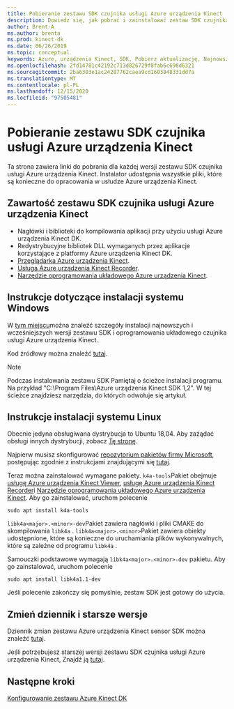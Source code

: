 ```yaml
---
title: Pobieranie zestawu SDK czujnika usługi Azure urządzenia Kinect
description: Dowiedz się, jak pobrać i zainstalować zestaw SDK czujnika usługi Azure urządzenia Kinect w systemach Windows i Linux.
author: Brent-A
ms.author: brenta
ms.prod: kinect-dk
ms.date: 06/26/2019
ms.topic: conceptual
keywords: Azure, urządzenia Kinect, SDK, Pobierz aktualizację, Najnowsza, dostępna, zainstaluj
ms.openlocfilehash: 2fd14781c42192c713d826729f8fab6c698d6321
ms.sourcegitcommit: 2ba6303e1ac24287762caea9cd1603848331dd7a
ms.translationtype: MT
ms.contentlocale: pl-PL
ms.lasthandoff: 12/15/2020
ms.locfileid: "97505481"
---
```

# <a name="azure-kinect-sensor-sdk-download"></a>Pobieranie zestawu SDK czujnika usługi Azure urządzenia Kinect

Ta strona zawiera linki do pobrania dla każdej wersji zestawu SDK czujnika usługi Azure urządzenia Kinect. Instalator udostępnia wszystkie pliki, które są konieczne do opracowania w usłudze Azure urządzenia Kinect.

## <a name="azure-kinect-sensor-sdk-contents"></a>Zawartość zestawu SDK czujnika usługi Azure urządzenia Kinect

- Nagłówki i biblioteki do kompilowania aplikacji przy użyciu usługi Azure urządzenia Kinect DK.
- Redystrybucyjne bibliotek DLL wymaganych przez aplikacje korzystające z platformy Azure urządzenia Kinect DK.
- [Przeglądarka Azure urządzenia Kinect](azure-kinect-viewer.md).
- [Usługa Azure urządzenia Kinect Recorder](azure-kinect-recorder.md).
- [Narzędzie oprogramowania układowego Azure urządzenia Kinect](azure-kinect-firmware-tool.md).

## <a name="windows-installation-instructions"></a>Instrukcje dotyczące instalacji systemu Windows

W [tym miejscu](https://github.com/microsoft/Azure-Kinect-Sensor-SDK/blob/develop/docs/usage.md)można znaleźć szczegóły instalacji najnowszych i wcześniejszych wersji zestawu SDK i oprogramowania układowego czujnika usługi Azure urządzenia Kinect.

Kod źródłowy można znaleźć [tutaj](https://github.com/microsoft/Azure-Kinect-Sensor-SDK).

> [!NOTE]
> Podczas instalowania zestawu SDK Pamiętaj o ścieżce instalacji programu. Na przykład "C:\Program Files\Azure urządzenia Kinect SDK 1,2". W tej ścieżce znajdziesz narzędzia, do których odwołuje się artykuł.

## <a name="linux-installation-instructions"></a>Instrukcje instalacji systemu Linux

Obecnie jedyna obsługiwana dystrybucja to Ubuntu 18,04. Aby zażądać obsługi innych dystrybucji, zobacz [Tę stronę](https://aka.ms/azurekinectfeedback).

Najpierw musisz skonfigurować [repozytorium pakietów firmy Microsoft](https://packages.microsoft.com/), postępując zgodnie z instrukcjami znajdującymi się [tutaj](/windows-server/administration/linux-package-repository-for-microsoft-software).

Teraz można zainstalować wymagane pakiety. `k4a-tools`Pakiet obejmuje [usługę Azure urządzenia Kinect Viewer](azure-kinect-viewer.md), [usługę Azure urządzenia Kinect Recorder](record-sensor-streams-file.md)i [Narzędzie oprogramowania układowego Azure urządzenia Kinect](azure-kinect-firmware-tool.md). Aby go zainstalować, uruchom polecenie

 `sudo apt install k4a-tools`

 `libk4a<major>.<minor>-dev`Pakiet zawiera nagłówki i pliki CMAKE do skompilowania `libk4a` .
`libk4a<major>.<minor>`Pakiet zawiera obiekty udostępnione, które są konieczne do uruchamiania plików wykonywalnych, które są zależne od programu `libk4a` .

 Samouczki podstawowe wymagają `libk4a<major>.<minor>-dev` pakietu. Aby go zainstalować, uruchom polecenie

 `sudo apt install libk4a1.1-dev`

Jeśli polecenie zakończy się pomyślnie, zestaw SDK jest gotowy do użycia.

## <a name="change-log-and-older-versions"></a>Zmień dziennik i starsze wersje

Dziennik zmian zestawu Azure urządzenia Kinect sensor SDK można znaleźć [tutaj](https://github.com/microsoft/Azure-Kinect-Sensor-SDK/blob/develop/CHANGELOG.md).

Jeśli potrzebujesz starszej wersji zestawu SDK czujnika usługi Azure urządzenia Kinect, Znajdź ją [tutaj](https://github.com/microsoft/Azure-Kinect-Sensor-SDK/blob/develop/docs/usage.md).

## <a name="next-steps"></a>Następne kroki

[Konfigurowanie zestawu Azure Kinect DK](set-up-azure-kinect-dk.md)